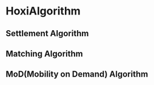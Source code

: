 # HoxiAlgorithm

## Settlement Algorithm

## Matching Algorithm

## MoD(Mobility on Demand) Algorithm
